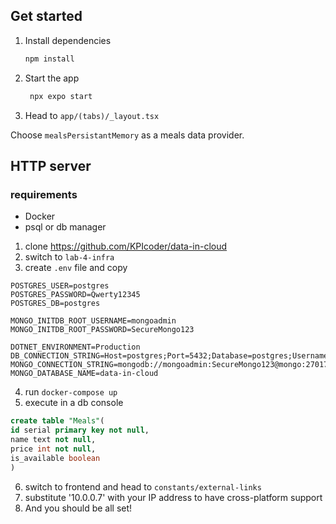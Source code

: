 ## Get started

1. Install dependencies

   ```bash
   npm install
   ```

2. Start the app

   ```bash
    npx expo start
   ```
   
3. Head to `app/(tabs)/_layout.tsx`

Choose `mealsPersistantMemory` as a meals data provider. 

## HTTP server 
### requirements

- Docker
- psql or db manager

1. clone https://github.com/KPIcoder/data-in-cloud
2. switch to `lab-4-infra`
3. create `.env` file and copy
````
POSTGRES_USER=postgres
POSTGRES_PASSWORD=Qwerty12345
POSTGRES_DB=postgres

MONGO_INITDB_ROOT_USERNAME=mongoadmin
MONGO_INITDB_ROOT_PASSWORD=SecureMongo123

DOTNET_ENVIRONMENT=Production
DB_CONNECTION_STRING=Host=postgres;Port=5432;Database=postgres;Username=postgres;Password=Qwerty12345
MONGO_CONNECTION_STRING=mongodb://mongoadmin:SecureMongo123@mongo:27017
MONGO_DATABASE_NAME=data-in-cloud
````
4. run `docker-compose up`
5. execute in a db console 
``````sql
create table "Meals"(
id serial primary key not null,
name text not null,
price int not null,
is_available boolean
)
``````
6. switch to frontend and head to `constants/external-links`
7. substitute '10.0.0.7' with your IP address to have cross-platform support
8. And you should be all set!